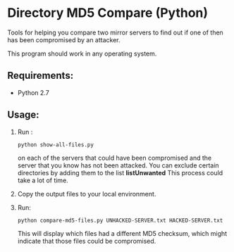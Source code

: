 Directory MD5 Compare (Python)
============================

Tools for helping you compare two mirror servers to find out if one of then has been compromised by an attacker.

This program should work in any operating system.

## Requirements:
- Python 2.7


## Usage:
1. Run :
	```
	python show-all-files.py
	```
	
	on each of the servers that could have been compromised and the server that you know has not been attacked.
	You can exclude certain directories by adding them to the list **listUnwanted**
	This process could take a lot of time.
2. Copy the output files to your local environment.
3. Run:
	```
	python compare-md5-files.py UNHACKED-SERVER.txt HACKED-SERVER.txt
	```
	
	This will display which files had a different MD5 checksum, which might indicate that those files could be compromised.

